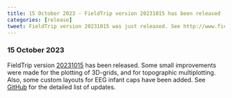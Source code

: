 ```yaml
---
title: 15 October 2023 - FieldTrip version 20231015 has been released
categories: [release]
tweet: FieldTrip version 20231015 was just released. See http://www.fieldtriptoolbox.org/#15-october-2023
---
```


### 15 October 2023

FieldTrip version [20231015](http://github.com/fieldtrip/fieldtrip/releases/tag/20231015) has been released. Some small improvements were made for the plotting of 3D-grids, and for topographic multiplotting. Also, some custom layouts for EEG infant caps have been added.
See [GitHub](https://github.com/fieldtrip/fieldtrip/compare/20230926...20231015) for the detailed list of updates.
